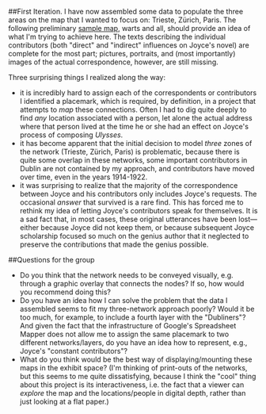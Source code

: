 ##First Iteration.
I have now assembled some data to populate the three areas on the map that I wanted to focus on: Trieste, Zürich, Paris. The following preliminary [sample map](https://maps.google.com/maps?f=q&q=https://docs.google.com/spreadsheet/pub%3Fkey%3DtGDp-MmftpuR08QRbgqtubA%26single%3Dtrue%26gid%3D0%26output%3Dtxt%26time1%3D4133838), warts and all, should provide an idea of what I'm trying to achieve here. The texts describing the individual contributors (both "direct" and "indirect" influences on Joyce's novel) are complete for the most part; pictures, portraits, and (most importantly) images of the actual correspondence, however, are still missing.

Three surprising things I realized along the way:

* it is incredibly hard to assign each of the correspondents or contributors I identified a placemark, which is required, by definition, in a project that attempts to *map* these connections. Often I had to dig quite deeply to find *any* location associated with a person, let alone the actual address where that person lived at the time he or she had an effect on Joyce's process of composing *Ulysses*. 
* it has become apparent that the initial decision to model *three* zones of the network (Trieste, Zürich, Paris) is problematic, because there is quite some overlap in these networks, some important contributors in Dublin are not contained by my approach, and contributors have moved over time, even in the years 1914-1922. 
* it was surprising to realize that the majority of the correspondence between Joyce and his contributors only includes Joyce's requests. The occasional *answer* that survived is a rare find. This has forced me to rethink my idea of letting Joyce's contributors speak for themselves. It is a sad fact that, in most cases, these original utterances have been lost—either because Joyce did not keep them, or because subsequent Joyce scholarship focused so much on the genius author that it neglected to preserve the contributions that made the genius possible.       

##Questions for the group

* Do you think that the network needs to be conveyed visually, e.g. through a graphic overlay that connects the nodes? If so, how would you recommend doing this?
* Do you have an idea how I can solve the problem that the data I assembled seems to fit my three-network approach poorly? Would it be too much, for example, to include a fourth layer with the "Dubliners"? And given the fact that the infrastructure of Google's Spreadsheet Mapper does not allow me to assign the same placemark to two different networks/layers, do you have an idea how to represent, e.g., Joyce's "constant contributors"?  
* What do you think would be the best way of displaying/mounting these maps in the exhibit space? (I'm thinking of print-outs of the networks, but this seems to me quite dissatisfying, because I think the "cool" thing about this project is its interactiveness, i.e. the fact that a viewer can *explore* the map and the locations/people in digital depth, rather than just looking at a flat paper.)  


